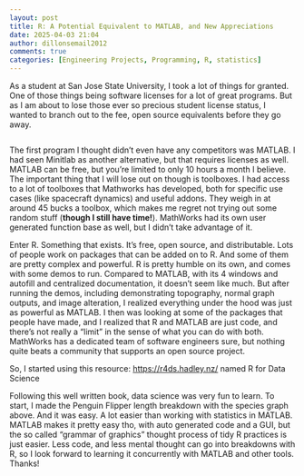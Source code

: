 ```yaml
---
layout: post
title: R: A Potential Equivalent to MATLAB, and New Appreciations
date: 2025-04-03 21:04
author: dillonsemail2012
comments: true
categories: [Engineering Projects, Programming, R, statistics]
---
```

<!-- wp:paragraph -->
<p>As a student at San Jose State University, I took a lot of things for granted. One of those things being software licenses for a lot of great programs. But as I am about to lose those ever so precious student license status, I wanted to branch out to the fee, open source equivalents before they go away.<br></p>
<!-- /wp:paragraph -->

<!-- wp:image {"id":323,"sizeSlug":"full","linkDestination":"none"} -->
<figure class="wp-block-image size-full"><img src="https://dillonsmith57.wordpress.com/wp-content/uploads/2025/04/rplot.png" alt="" class="wp-image-323" /></figure>
<!-- /wp:image -->

<!-- wp:paragraph -->
<p>The first program I thought didn’t even have any competitors was MATLAB. I had seen Minitlab as another alternative, but that requires licenses as well. MATLAB can be free, but you’re limited to only 10 hours a month I believe. The important thing that I will lose out on though is toolboxes. I had access to a lot of toolboxes that Mathworks has developed, both for specific use cases (like spacecraft dynamics) and useful addons. They weigh in at around 45 bucks a toolbox, which makes me regret not trying out some random stuff (<strong>though I still have time!</strong>). MathWorks had its own user generated function base as well, but I didn’t take advantage of it.<br></p>
<!-- /wp:paragraph -->

<!-- wp:paragraph -->
<p>Enter R. Something that exists. It’s free, open source, and distributable. Lots of people work on packages that can be added on to R. And some of them are pretty complex and powerful. R is pretty humble on its own, and comes with some demos to run. Compared to MATLAB, with its 4 windows and autofill and centralized documentation, it doesn’t seem like much. But after running the demos, including demonstrating topography, normal graph outputs, and image alteration, I realized everything under the hood was just as powerful as MATLAB. I then was looking at some of the packages that people have made, and I realized that R and MATLAB are just code, and there’s not really a “limit” in the sense of what you can do with both. MathWorks has a dedicated team of software engineers sure, but nothing quite beats a community that supports an open source project. <br></p>
<!-- /wp:paragraph -->

<!-- wp:paragraph -->
<p>So, I started using this resource: <a href="https://r4ds.hadley.nz/">https://r4ds.hadley.nz/</a> named R for Data Science<br></p>
<!-- /wp:paragraph -->

<!-- wp:paragraph -->
<p>Following this well written book, data science was very fun to learn. To start, I made the Penguin Flipper length breakdown with the species graph above. And it was easy. A lot easier than working with statistics in MATLAB. MATLAB makes it pretty easy tho, with auto generated code and a GUI, but the so called “grammar of graphics” thought process of tidy R practices is just easier. Less code, and less mental thought can go into breakdowns with R, so I look forward to learning it concurrently with MATLAB and other tools. Thanks!<br></p>
<!-- /wp:paragraph -->
